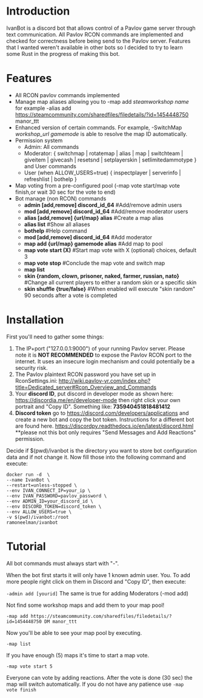 # Introduction
IvanBot is a discord bot that allows control of a Pavlov game server through text communication. All Pavlov RCON commands are implemented and checked for correctness before being send to the Pavlov server. Features that I wanted weren't available in other bots so I decided to try to learn some Rust in the progress of making this bot.
# Features
* All RCON pavlov commands implemented
* Manage map aliases allowing you to -map add *steamworkshop name* for example -alias add https://steamcommunity.com/sharedfiles/filedetails/?id=1454448750 manor_ttt
* Enhanced version of certain commands. For example, -SwitchMap *workshop_url* *gamemode* is able to resolve the map ID automatically.
* Permission system
    * Admin: All commands
    * Moderator: { switchmap | rotatemap | alias | map | switchteam | giveitem | givecash | resetsnd | setplayerskin | setlimitedammotype } and User commands
    * User (when ALLOW_USERS=true) { inspectplayer | serverinfo | refreshlist | bothelp }
* Map voting from a pre-configured pool (-map vote start/map vote finish,or wait 30 sec for the vote to end)
* Bot manage (non RCON) commands
    * **admin [add,remove] discord_id_64**          #Add/remove admin users
    * **mod [add,remove] discord_id_64**            #Add/remove moderator users
    * **alias [add,remove] {url/map} alias**        #Create a map alias
    * **alias list**                                #Show all aliases
    * **bothelp**                                   #Help command
    * **mod [add,remove] discord_id_64**            #Add moderator
    * **map add {url/map} gamemode alias**          #Add map to pool
    * **map vote start (X)** #Start map vote with X (optional) choices, default 3
    * **map vote stop** #Conclude the map vote and switch map
    * **map list**
    * **skin {random, clown, prisoner, naked, farmer, russian, nato}** #Change all current players to either a random skin or a specific skin
    * **skin shuffle {true/false}** #When enabled will execute "skin random" 90 seconds after a vote is completed
  
# Installation 
First you'll need to gather some things:
1. The IP+port ("127.0.0.1:9000") of your running Pavlov server. Please note it is **NOT RECOMMENDED** to expose the Pavlov RCON port to the internet. It uses an insecure login mechanism and could potentially be a security risk. 
2. The Pavlov plaintext RCON password you have set up in RconSettings.ini: http://wiki.pavlov-vr.com/index.php?title=Dedicated_server#Rcon_Overview_and_Commands
3. Your **discord ID**, put discord in developer mode as shown here: https://discordia.me/en/developer-mode then right click your own portrait and "Copy ID". Something like: **735940451818481412**
4. **Discord token** go to https://discord.com/developers/applications and create a new bot and copy the bot token. Instructions for a different bot are found here. https://discordpy.readthedocs.io/en/latest/discord.html **please not this bot only requires "Send Messages and Add Reactions" permission.

Decide if $(pwd)/ivanbot is the directory you want to store bot configuration data and if not change it.
Now fill those into the following command and execute:

```
docker run -d  \
--name IvanBot \
--restart=unless-stopped \
--env IVAN_CONNECT_IP=your_ip \
--env IVAN_PASSWORD=pavlov_password \
--env ADMIN_ID=your_discord_id \
--env DISCORD_TOKEN=discord_token \
--env ALLOW_USERS=true \
-v $(pwd)/ivanbot:/root
ramoneelman/ivanbot
```

# Tutorial
All bot commands must always start with "-".

When the bot first starts it will only have 1 known admin user. You. To add more people right click on them in Discord and "Copy ID", then execute:

```-admin add [yourid]```
The same is true for adding Moderators (-mod add)

Not find some workshop maps and add them to your map pool!

```-map add https://steamcommunity.com/sharedfiles/filedetails/?id=1454448750 DM manor_ttt```

Now you'll be able to see your map pool by executing.

```-map list```

If you have enough (5) maps it's time to start a map vote.

```-map vote start 5```

Everyone can vote by adding reactions. After the vote is done (30 sec) the map will switch automatically. If you do not have any patience use ```-map vote finish```
